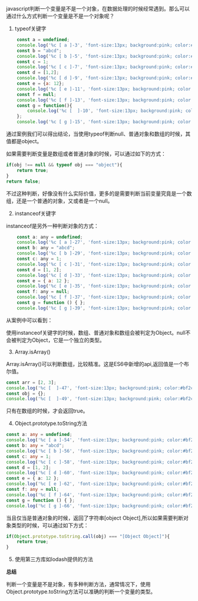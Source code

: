 javascript判断一个变量是不是一个对象，在数据处理的时候经常遇到。那么可以通过什么方式判断一个变量是不是一个对象呢？

1. typeof关键字

```js
    const a = undefined;
    console.log('%c [ a ]-3', 'font-size:13px; background:pink; color:#bf2c9f;', typeof a); // undefined
    const b = "abcd";
    console.log('%c [ b ]-5', 'font-size:13px; background:pink; color:#bf2c9f;', typeof b); // string
    const c = 1;
    console.log('%c [ c ]-7', 'font-size:13px; background:pink; color:#bf2c9f;', typeof c); // number
    const d = [1,2];
    console.log('%c [ d ]-9', 'font-size:13px; background:pink; color:#bf2c9f;', typeof d); // object
    const e = {a: 12};
    console.log('%c [ e ]-11', 'font-size:13px; background:pink; color:#bf2c9f;', typeof e); // object
    const f = null;
    console.log('%c [ f ]-13', 'font-size:13px; background:pink; color:#bf2c9f;', typeof f); // object
    const g = function(){
        console.log('%c [  ]-10', 'font-size:13px; background:pink; color:#bf2c9f;', "function"); // object
    };
    console.log('%c [ g ]-15', 'font-size:13px; background:pink; color:#bf2c9f;', typeof g); // function
```

通过案例我们可以得出结论，当使用typeof判断null、普通对象和数组的时候，其值都是object。

如果需要判断变量是数组或者普通对象的时候，可以通过如下的方式：

```js
if(obj !== null && typeof obj === "object"){
    return true;
}
return false;
```

不过这种判断，好像没有什么实际价值，更多的是需要判断当前变量究竟是一个数组，还是一个普通的对象，又或者是一个null。

2. instanceof关键字

instanceof是另外一种判断对象的方式：

```js
    const a: any = undefined;
    console.log('%c [ a ]-27', 'font-size:13px; background:pink; color:#bf2c9f;', a instanceof Object); // false
    const b: any = "abcd";
    console.log('%c [ b ]-29', 'font-size:13px; background:pink; color:#bf2c9f;', b instanceof Object);  // false
    const c: any = 1;
    console.log('%c [ c ]-31', 'font-size:13px; background:pink; color:#bf2c9f;', c instanceof Object);  // false
    const d = [1, 2];
    console.log('%c [ d ]-33', 'font-size:13px; background:pink; color:#bf2c9f;', d instanceof Object);  // true
    const e = { a: 12 };
    console.log('%c [ e ]-35', 'font-size:13px; background:pink; color:#bf2c9f;', e instanceof Object);  // true
    const f: any = null;
    console.log('%c [ f ]-37', 'font-size:13px; background:pink; color:#bf2c9f;', f instanceof Object);  // false
    const g = function () { };
    console.log('%c [ g ]-39', 'font-size:13px; background:pink; color:#bf2c9f;', g instanceof Object); // true
```

从案例中可以看到：

使用instanceof关键字的时候，数组、普通对象和数组会被判定为Object。null不会被判定为Object，它是一个独立的类型。

3. Array.isArray()

Array.isArray()可以判断数组，比较精准。这是ES6中新增的api,返回值是一个布尔值。


```js
const arr = [2, 3];
console.log('%c [  ]-47', 'font-size:13px; background:pink; color:#bf2c9f;', Array.isArray(arr)); // true
const obj = {};
console.log('%c [  ]-49', 'font-size:13px; background:pink; color:#bf2c9f;', Array.isArray(obj)); // false
```

只有在数组的时候，才会返回true。

4. Object.prototype.toString方法

```ts
const a: any = undefined;
console.log('%c [ a ]-54', 'font-size:13px; background:pink; color:#bf2c9f;', Object.prototype.toString.call(a)); // [object Undefined]
const b: any = "abcd";
console.log('%c [ b ]-56', 'font-size:13px; background:pink; color:#bf2c9f;', Object.prototype.toString.call(b)); // [object String]
const c: any = 1;
console.log('%c [ c ]-58', 'font-size:13px; background:pink; color:#bf2c9f;', Object.prototype.toString.call(c)); // [object Number]
const d = [1, 2];
console.log('%c [ d ]-60', 'font-size:13px; background:pink; color:#bf2c9f;', Object.prototype.toString.call(d)); // [object Array]
const e = { a: 12 };
console.log('%c [ e ]-62', 'font-size:13px; background:pink; color:#bf2c9f;', Object.prototype.toString.call(e)); // [object Object]
const f: any = null;
console.log('%c [ f ]-64', 'font-size:13px; background:pink; color:#bf2c9f;', Object.prototype.toString.call(f)); // [object Null]
const g = function () { };
console.log('%c [ g ]-66', 'font-size:13px; background:pink; color:#bf2c9f;', Object.prototype.toString.call(g)); // [object Function]
```

当且仅当是普通对象的时候，返回了字符串[object Object],所以如果需要判断对象类型的时候，可以通过如下方式：

```js
if(Object.prototype.toString.call(obj) === "[Object Object]"){
    return true;
}
```

5. 使用第三方库如lodash提供的方法



**总结**

判断一个变量是不是对象，有多种判断方法，通常情况下，使用Object.prototype.toString方法可以准确的判断一个变量的类型。